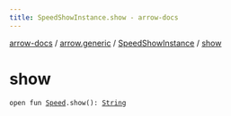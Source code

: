 ```yaml
---
title: SpeedShowInstance.show - arrow-docs
---
```


[arrow-docs](../../index.html) / [arrow.generic](../index.html) / [SpeedShowInstance](index.html) / [show](./show.html)

# show

`open fun `[`Speed`](../-speed/index.html)`.show(): `[`String`](https://kotlinlang.org/api/latest/jvm/stdlib/kotlin/-string/index.html)